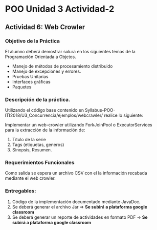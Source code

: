 # POO Unidad 3 Actividad-2
## Actividad 6: Web Crowler

### Objetivo de la Práctica

El alumno deberá demostrar solura en los siguientes temas de la Programación Orientada a Objetos.
  * Manejo de métodos de procesamiento distribuido
  * Manejo de excepciones y errores.
  * Pruebas Unitarias
  * Interfaces gráficas
  * Paquetes

### Descripción de la práctica.

Utilizando el código base contenido en Syllabus-POO-ITI2018/U3_Concurrencia/ejemplos/webcrawler/ realice lo siguiente:

Implementar un web-crowler utilizando ForkJoinPool o ExecutorServices para la extracción de la información de:

  1. Título de la serie
  2. Tags (etiquetas, generos)
  3. Sinopsis, Resumen.


### Requerimientos Funcionales
Como salida se espera un archivo CSV con el la información recabada mediante el web crowler.

### Entregables:

  1. Código de la implementación documentado mediante JavaDoc.
  2. Se deberá generar el archivo Jar => **Se subirá a plataforma google classroom**
  3. Se deberá generar un reporte de actividades en formato PDF => **Se subirá a plataforma google classroom**

